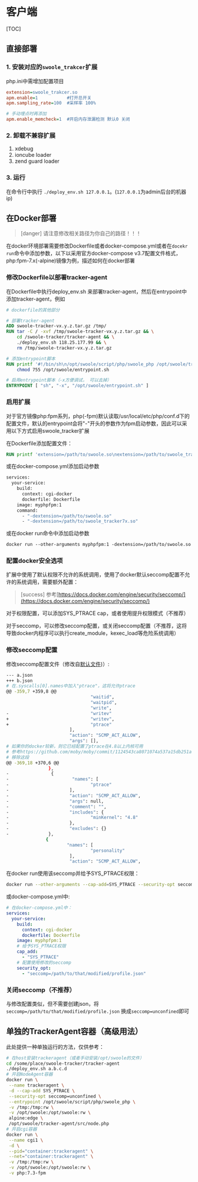 # 客户端

[TOC]

## 直接部署

### 1. 安装对应的`swoole_trakcer`扩展

php.ini中需增加配置项目

```ini
extension=swoole_trakcer.so 
apm.enable=1           #打开总开关
apm.sampling_rate=100  #采样率 100%

# 手动埋点时再添加
apm.enable_memcheck=1  #开启内存泄漏检测 默认0 关闭
```

### 2. 卸载不兼容扩展

1. xdebug
2. ioncube loader
3. zend guard loader

### 3. 运行

在命令行中执行 `./deploy_env.sh 127.0.0.1`。(`127.0.0.1`为admin后台的机器ip)

## 在Docker部署

>[danger] 请注意修改相关路径为你自己的路径！！！

在docker环境部署需要修改Dockerfile或者docker-compose.yml或者在`docekr run`命令中添加参数，以下以采用官方docker-compose v3.7配置文件格式，php:fpm-7.x(-alpine)镜像为例，描述如何在docker部署

### 修改Dockerfile以部署tracker-agent

在Dockerfile中执行deploy_env.sh 来部署tracker-agent，然后在entrypoint中添加tracker-agent，例如

```dockerfile
# dockerfile的其他部分

# 部署tracker-agent
ADD swoole-tracker-vx.y.z.tar.gz /tmp/
RUN tar -C / -xvf /tmp/swoole-tracker-vx.y.z.tar.gz && \
    cd /swoole-tracker/tracker-agent && \
    ./deploy_env.sh 118.25.177.99 && \
    rm /tmp/swoole-tracker-vx.y.z.tar.gz

# 添加entrypoint脚本
RUN printf '#!/bin/sh\n/opt/swoole/script/php/swoole_php /opt/swoole/tracker-agent/src/node.php &\nphp-fpm $@' > /opt/swoole/entrypoint.sh && \
    chmod 755 /opt/swoole/entrypoint.sh

# 启用entrypoint脚本（-x方便调试， 可以去掉）
ENTRYPOINT [ "sh", "-x", "/opt/swoole/entrypoint.sh" ]
```

### 启用扩展

对于官方镜像php:fpm系列，php(-fpm)默认读取/usr/local/etc/php/conf.d下的配置文件，默认的entrypoint会将"-"开头的参数作为fpm启动参数，因此可以采用以下方式启用swoole_tracker扩展

在Dockerfile添加配置文件：

```dockerfile
RUN printf 'extension=/path/to/swoole.so\nextension=/path/to/swoole_tracker7x.so\n' > /usr/local/etc/php/conf.d/swoole-tracker.ini
```

或在docker-compose.yml添加启动参数

```dockerfile
services:
  your-service:
    build:
      context: cgi-docker
      dockerfile: Dockerfile
    image: myphpfpm:1
    command:
      - "-dextension=/path/to/swoole.so"
      - "-dextension=/path/to/swoole_tracker7x.so"
```

或在docker run命令中添加启动参数

```dockerfile
docker run --other-arguments myphpfpm:1 -dextension=/path/to/swoole.so -dextension=/path/to/swoole_tracker7x.so``
```

### 配置docker安全选项

扩展中使用了默认权限不允许的系统调用，使用了docker默认seccomp配置不允许的系统调用，需要额外配置：

>[success] 参考[https://docs.docker.com/engine/security/seccomp/](https://docs.docker.com/engine/security/seccomp/)

对于权限配置，可以添加SYS_PTRACE cap，或者使用提升权限模式（不推荐）

对于seccomp，可以修改seccomp配置，或关闭seccomp配置（不推荐，这将导致docker内程序可以执行create_module，kexec_load等危险系统调用）

### 修改seccomp配置

修改seccomp配置文件（修改自[默认文件](https://github.com/moby/moby/blob/master/profiles/seccomp/default.json))）:

```bash
--- a.json
+++ b.json
# 在.syscalls[0].names中加入"ptrace"，这将允许ptrace
@@ -359,7 +359,8 @@
                                "waitid",
                                "waitpid",
                                "write",
-                               "writev"
+                               "writev",
+                               "ptrace"
                        ],
                        "action": "SCMP_ACT_ALLOW",
                        "args": [],
# 如果你的docker较新，则它已经配置了ptrace在4.8以上内核可用
# 参考https://github.com/moby/moby/commit/1124543ca8071074a537a15db251af46a5189907
# 移除这段
@@ -369,18 +370,6 @@
                },
-                {
-                        "names": [
-                               "ptrace"
-                       ],
-                       "action": "SCMP_ACT_ALLOW",
-                       "args": null,
-                       "comment": "",
-                       "includes": {
-                               "minKernel": "4.8"
-                       },
-                       "excludes": {}
-               },
               {
                       "names": [
                                "personality"
                        ],
                        "action": "SCMP_ACT_ALLOW",
```

在docker run使用该seccomp并给予SYS\_PTRACE权限：

```bash
docker run --other-arguments --cap-add=SYS_PTRACE --security-opt seccomp=/path/to/that/modified/profile.json ...
```

或docker-compose.yml中:

```yml
# 在docker-compose.yml中：
services:
  your-service:
    build:
      context: cgi-docker
      dockerfile: Dockerfile
    image: myphpfpm:1
    # 给予SYS_PTRACE权限
    cap_add:
      - "SYS_PTRACE"
    # 配置使用修改的seccomp
    security_opt:
      - "seccomp=/path/to/that/modified/profile.json"
```

### 关闭seccomp（不推荐）

与修改配置类似，但不需要创建json，将 `seccomp=/path/to/that/modified/profile.json` 换成`seccomp=unconfined`即可

## 单独的TrackerAgent容器（高级用法）

此处提供一种单独运行的方法，仅供参考：

```bash
# 在host安装trackeragent（或者手动安装/opt/swoole的文件）
cd /some/place/swoole-tracker/tracker-agent
./deploy_env.sh a.b.c.d
# 开启NodeAgent容器
docker run \
 --name trackeragent \
 -d --cap-add SYS_PTRACE \
 --security-opt seccomp=unconfined \
 --entrypoint /opt/swoole/script/php/swoole_php \
 -v /tmp:/tmp:rw \
 -v /opt/swoole:/opt/swoole:rw \
 alpine:edge \
 /opt/swoole/tracker-agent/src/node.php
# 开启cgi容器
docker run \
 --name cgi1 \
 -d \
 --pid="container:trackeragent" \
 --net="container:trackeragent" \
 -v /tmp:/tmp:rw \
 -v /opt/swoole:/opt/swoole:rw \
 -v php:7.3-fpm
```